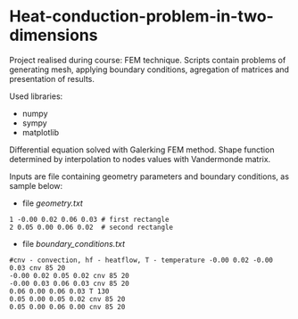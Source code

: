 # Heat-conduction-problem-in-two-dimensions
Project realised during course: FEM technique. Scripts contain problems of generating mesh, applying boundary conditions, agregation of matrices and presentation of results.

Used libraries:
 - numpy
 - sympy
 - matplotlib

Differential equation solved with Galerking FEM method. Shape function determined by interpolation to nodes values with Vandermonde matrix.

Inputs are file containing geometry parameters and boundary conditions, as sample below:

 - file *geometry.txt*

`
1 -0.00 0.02 0.06 0.03 # first rectangle `<br>`
2 0.05 0.00 0.06 0.02  # second rectangle
`

 - file *boundary_conditions.txt*

`
#cnv - convection, hf - heatflow, T - temperature
-0.00 0.02 -0.00 0.03 cnv 85 20 `<br>`
-0.00 0.02 0.05 0.02 cnv 85 20 `<br>`
-0.00 0.03 0.06 0.03 cnv 85 20 `<br>`
0.06 0.00 0.06 0.03 T 130 `<br>`
0.05 0.00 0.05 0.02 cnv 85 20 `<br>`
0.05 0.00 0.06 0.00 cnv 85 20 
`



